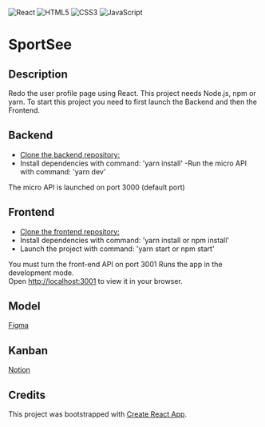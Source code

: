 ![React](https://img.shields.io/badge/react-%2320232a.svg?style=for-the-badge&logo=react&logoColor=%2361DAFB)
![HTML5](https://img.shields.io/badge/html5-%23E34F26.svg?style=for-the-badge&logo=html5&logoColor=white)
![CSS3](https://img.shields.io/badge/css3-%231572B6.svg?style=for-the-badge&logo=css3&logoColor=white)
![JavaScript](https://img.shields.io/badge/javascript-%23323330.svg?style=for-the-badge&logo=javascript&logoColor=%23F7DF1E)

# SportSee

## Description

Redo the user profile page using React.
This project needs Node.js, npm or yarn.
To start this project you need to first launch the Backend and then the Frontend.

## Backend

- [Clone the backend repository:](https://github.com/Nekochan977/P12_SportSee_backend)
- Install dependencies with command:
'yarn install'
 -Run the micro API with command:
'yarn dev'

The micro API is launched on port 3000 (default port)

## Frontend

- [Clone the frontend repository:](https://github.com/Nekochan977/P12_SportSee_frontend)
- Install dependencies with command:
'yarn install
or
npm install'
- Launch the project with command:
'yarn start
or
npm start'

You must turn the front-end API on port 3001
Runs the app in the development mode.\
Open [http://localhost:3001](http://localhost:3001) to view it in your browser.

## Model
[Figma](https://www.figma.com/file/BMomGVZqLZb811mDMShpLu/UI-design-Sportify-FR?node-id=0-1&t=FBCOIJDFxNPKh0DY-0)

## Kanban
[Notion](https://openclassrooms.notion.site/Tableau-de-bord-SportSee-6686aa4b5f44417881a4884c9af5669e)

## Credits
This project was bootstrapped with [Create React App](https://github.com/facebook/create-react-app).
